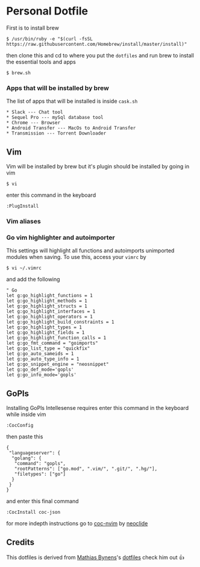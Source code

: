 # Personal Dotfile

First is to install brew

```
$ /usr/bin/ruby -e "$(curl -fsSL https://raw.githubusercontent.com/Homebrew/install/master/install)"
```

then clone this and cd to where you put the `dotfiles` and run brew to install the essential tools and apps

```
$ brew.sh
```

### Apps that will be installed by brew

The list of apps that will be installed is inside `cask.sh`

```
* Slack --- Chat tool
* Sequel Pro --- mySql database tool
* Chrome --- Browser
* Android Transfer --- MacOs to Android Transfer
* Transmission --- Torrent Downloader
```

## Vim

Vim will be installed by brew but it's plugin should be installed by going in vim

```
$ vi
```

enter this command in the keyboard

```
:PlugInstall
```

### Vim aliases

### Go vim highlighter and autoimporter

This settings will highlight all functions and autoimports unimported modules when saving. To use this, access your `vimrc` by

```
$ vi ~/.vimrc
```

and add the following

```
" Go
let g:go_highlight_functions = 1
let g:go_highlight_methods = 1
let g:go_highlight_structs = 1
let g:go_highlight_interfaces = 1
let g:go_highlight_operators = 1
let g:go_highlight_build_constraints = 1
let g:go_highlight_types = 1
let g:go_highlight_fields = 1
let g:go_highlight_function_calls = 1
let g:go_fmt_command = "goimports"
let g:go_list_type = "quickfix"
let g:go_auto_sameids = 1
let g:go_auto_type_info = 1
let g:go_snippet_engine = "neosnippet"
let g:go_def_mode='gopls'
let g:go_info_mode='gopls'

```

## GoPls

Installing GoPls Intellesense requires enter this command in the keyboard while inside vim

```
:CocConfig
```

then paste this

```
{
 "languageserver": {
  "golang": {
   "command": "gopls",
   "rootPatterns": ["go.mod", ".vim/", ".git/", ".hg/"],
   "filetypes": ["go"]
  }
 }
}
```

and enter this final command

```
:CocInstall coc-json
```

for more indepth instructions go to [coc-nvim](https://github.com/neoclide/coc.nvim/wiki/Language-servers#go) by [neoclide](https://github.com/neoclide)

## Credits

This dotfiles is derived from [Mathias Bynens](https://github.com/mathiasbynens)'s [dotfiles](https://github.com/mathiasbynens/dotfiles) check him out :+1:
